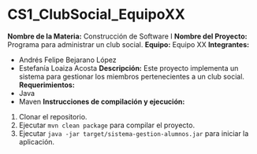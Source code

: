 # CS1_ClubSocial_EquipoXX
**Nombre de la Materia:** Construcción de Software I
**Nombre del Proyecto:** Programa para administrar un club social.
**Equipo:** Equipo XX
**Integrantes:**
* Andrés Felipe Bejarano López
* Estefanía Loaiza Acosta
**Descripción:**
Este proyecto implementa un sistema para gestionar los miembros pertenecientes a un club social.
**Requerimientos:**
* Java
* Maven
**Instrucciones de compilación y ejecución:**
1. Clonar el repositorio.
2. Ejecutar `mvn clean package` para compilar el proyecto.
3. Ejecutar `java -jar target/sistema-gestion-alumnos.jar` para iniciar la
aplicación.
